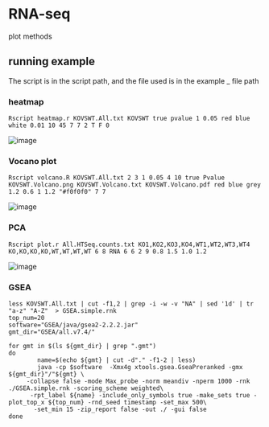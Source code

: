 # RNA-seq
plot methods

## running example
The script is in the script path, and the file used is in the example _ file path
### heatmap
`Rscript heatmap.r KOVSWT.All.txt KOVSWT true pvalue 1 0.05 red blue white 0.01 10 45 7 7 2 T F 0`

![image](https://user-images.githubusercontent.com/26337757/206697924-fe12ccd1-13e4-4eac-b25c-abd83e8fdbec.png)


### Vocano plot
`Rscript volcano.R KOVSWT.All.txt 2 3 1 0.05 4 10 true Pvalue KOVSWT.Volcano.png KOVSWT.Volcano.txt KOVSWT.Volcano.pdf red blue grey 1.2 0.6 1 1.2 "#f0f0f0" 7 7`

![image](https://user-images.githubusercontent.com/26337757/206698301-ff76135f-a049-4a1a-b3f2-75e68172e3a6.png)



### PCA
`Rscript plot.r All.HTSeq.counts.txt KO1,KO2,KO3,KO4,WT1,WT2,WT3,WT4 KO,KO,KO,KO,WT,WT,WT,WT 6 8 RNA 6 6 2 9 0.8 1.5 1.0 1.2`

![image](https://user-images.githubusercontent.com/26337757/206698061-30018571-b22e-433e-8f63-380e1ea9408e.png)


### GSEA
```
less KOVSWT.All.txt | cut -f1,2 | grep -i -w -v "NA" | sed '1d' | tr "a-z" "A-Z"  > GSEA.simple.rnk
top_num=20
software="GSEA/java/gsea2-2.2.2.jar"
gmt_dir="GSEA/all.v7.4/"

for gmt in $(ls ${gmt_dir} | grep ".gmt")
do
        name=$(echo ${gmt} | cut -d"." -f1-2 | less)
        java -cp $software  -Xmx4g xtools.gsea.GseaPreranked -gmx ${gmt_dir}"/"${gmt} \
     -collapse false -mode Max_probe -norm meandiv -nperm 1000 -rnk ./GSEA.simple.rnk -scoring_scheme weighted\
      -rpt_label ${name} -include_only_symbols true -make_sets true -plot_top_x ${top_num} -rnd_seed timestamp -set_max 500\
       -set_min 15 -zip_report false -out ./ -gui false
done
```
